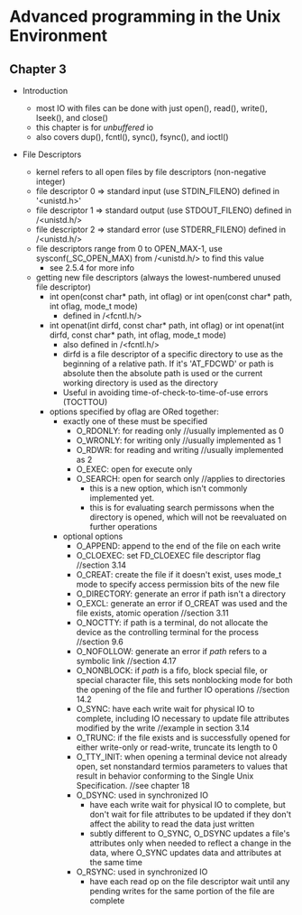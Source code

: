Advanced programming in the Unix Environment
===

Chapter 3
---
- Introduction
  - most IO with files can be done with just open(), read(), write(), lseek(), and close()
  - this chapter is for *unbuffered* io
  - also covers dup(), fcntl(), sync(), fsync(), and ioctl() 

- File Descriptors
  - kernel refers to all open files by file descriptors (non-negative integer)
  - file descriptor 0 => standard input (use STDIN_FILENO) defined in '<unistd.h>'
  - file descriptor 1 => standard output (use STDOUT_FILENO) defined in /<unistd.h/>
  - file descriptor 2 => standard error (use STDERR_FILENO) defined in /<unistd.h/>
  - file descriptors range from 0 to OPEN_MAX-1, use sysconf(_SC_OPEN_MAX) from /<unistd.h/> to find this value
    - see 2.5.4 for more info
  - getting new file descriptors (always the lowest-numbered unused file descriptor)
    - int open(const char* path, int oflag) or int open(const char* path, int oflag, mode_t mode) 
      - defined in /<fcntl.h/>
    - int openat(int dirfd, const char* path, int oflag) or int openat(int dirfd, const char* path, int oflag, mode_t mode)
      - also defined in /<fcntl.h/>
      - dirfd is a file descriptor of a specific directory to use as the beginning of a relative path.  If it's 'AT_FDCWD' or path is absolute then the absolute path is used or the current working directory is used as the directory
      - Useful in avoiding time-of-check-to-time-of-use errors (TOCTTOU)
    - options specified by oflag are ORed together:
      - exactly one of these must be specified
        - O_RDONLY: for reading only  //usually implemented as 0
        - O_WRONLY: for writing only  //usually implemented as 1
        - O_RDWR: for reading and writing //usually implemented as 2
        - O_EXEC: open for execute only
        - O_SEARCH: open for search only //applies to directories
          - this is a new option, which isn't commonly implemented yet.
          - this is for evaluating search permissons when the directory is opened, which will not be reevaluated on further operations
      - optional options
        - O_APPEND: append to the end of the file on each write
        - O_CLOEXEC: set FD_CLOEXEC file descriptor flag //section 3.14
        - O_CREAT: create the file if it doesn't exist, uses mode_t mode to specify access permission bits of the new file
        - O_DIRECTORY: generate an error if path isn't a directory
        - O_EXCL: generate an error if O_CREAT was used and the file exists, atomic operation //section 3.11
        - O_NOCTTY: if path is a terminal, do not allocate the device as the controlling terminal for the process //section 9.6
        - O_NOFOLLOW: generate an error if *path* refers to a symbolic link //section 4.17
        - O_NONBLOCK: if *path* is a fifo, block special file, or special character file, this sets nonblocking mode for both the opening of the file and further IO operations //section 14.2
        - O_SYNC: have each write wait for physical IO to complete, including IO necessary to update file attributes modified by the write //example in section 3.14
        - O_TRUNC: if the file exists and is successfully opened for either write-only or read-write, truncate its length to 0
        - O_TTY_INIT: when opening a terminal device not already open, set nonstandard termios parameters to values that result in behavior conforming to the Single Unix Specification.  //see chapter 18
        - O_DSYNC: used in synchronized IO
          - have each write wait for physical IO to complete, but don't wait for file attributes to be updated if they don't  affect the ability to read the data just written
          - subtly different to O_SYNC, O_DSYNC updates a file's attributes only when needed to reflect a change in the data, where O_SYNC updates data and attributes at the same time
        - O_RSYNC: used in synchronized IO
          - have each read op on the file descriptor wait until any pending writes for the same portion of the file are complete
    
 
